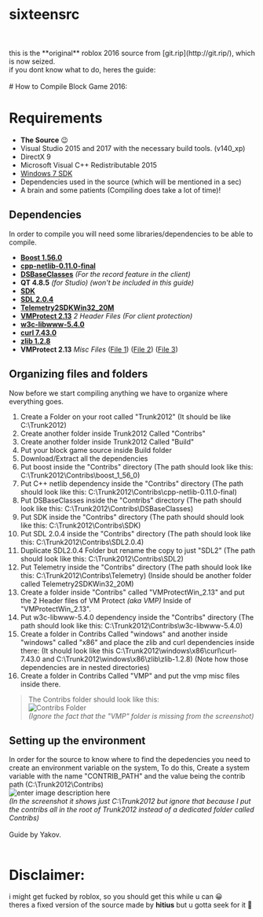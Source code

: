 # sixteensrc

<br>
<br>
this is the **original** roblox 2016 source from [git.rip](http://git.rip/), which is now seized.<br>
if you dont know what to do, heres the guide:<br>
<br>
# How to Compile Block Game 2016:

# Requirements

 - **The Source** 😉
 - Visual Studio 2015 and 2017 with the necessary build tools. (v140_xp)
 - DirectX 9
 - Microsoft Visual C++ Redistributable 2015
 - [Windows 7 SDK](https://www.microsoft.com/en-us/download/details.aspx?id=8279)
 - Dependencies used in the source (which will be mentioned in a sec)
 - A brain and some patients (Compiling does take a lot of time)!

## Dependencies

In order to compile you will need some libraries/dependencies to be able to compile.

 - **[Boost 1.56.0](https://www.boost.org/users/history/version_1_56_0.html)**
 - **[cpp-netlib-0.11.0-final](https://github.com/cpp-netlib/cpp-netlib/releases/tag/cpp-netlib-0.11.0-final)**
 - **[DSBaseClasses](https://cdn.discordapp.com/attachments/462956576526041101/798917355672436817/DSBaseClasses.zip)** *(For the record feature in the client)*
 - **QT 4.8.5** *(for Studio) (won't be included in this guide)*
 - **[SDK](https://mega.nz/file/GkFjxChI#M9rgAczMFpw6NEAPI_gmZkkQ-vcgkGTxxBekgnula5Y)**
 - **[SDL 2.0.4](https://www.libsdl.org/release/SDL2-2.0.4.zip)**
 - **[Telemetry2SDKWin32_20M](https://cdn.discordapp.com/attachments/462956576526041101/798917365261139998/Telemetry.zip)**
 - **[VMProtect 2.13](https://pastebin.com/BeyEqyPk)** *2 Header Files* *(For client protection)*
 - **[w3c-libwww-5.4.0](https://www.w3.org/Library/Distribution/old/w3c-libwww-5.4.0.zip)**
 - **[curl 7.43.0](https://curl.se/download/curl-7.43.0.zip)**
 - **[zlib 1.2.8](https://zlib.net/fossils/zlib-1.2.8.tar.gz)**
 - **VMProtect 2.13** *Misc Files* ([File 1](https://cdn.discordapp.com/attachments/705472616600698910/798662082051702825/VMProtectSDK32.lib)) ([File 2](https://cdn.discordapp.com/attachments/705472616600698910/798662083692068924/VMProtectSDK.h)) ([File 3](https://cdn.discordapp.com/attachments/705472616600698910/798662086116900904/VMProtectSDK32.dll))

## Organizing files and folders

Now before we start compiling anything we have to organize where everything goes.

 1. Create a Folder on your root called "Trunk2012" (It should be like C:\Trunk2012)
 2. Create another folder inside Trunk2012 Called "Contribs"
 3. Create another folder inside Trunk2012 Called "Build"
 4. Put your block game source inside Build folder
 5. Download/Extract all the dependencies
 6. Put boost inside the "Contribs" directory (The path should look like this: C:\Trunk2012\Contribs\boost_1_56_0)
 7. Put C++ netlib dependency inside the "Contribs" directory (The path should look like this: C:\Trunk2012\Contribs\cpp-netlib-0.11.0-final)
 8. Put DSBaseClasses inside the "Contribs" directory (The path should look like this: C:\Trunk2012\Contribs\DSBaseClasses)
 9. Put SDK inside the "Contribs" directory (The path should should look like this: C:\Trunk2012\Contribs\SDK)
 10. Put SDL 2.0.4 inside the "Contribs" directory (The path should look like this: C:\Trunk2012\Contribs\SDL2.0.4)
 11. Duplicate SDL2.0.4 Folder but rename the copy to just "SDL2"  (The path should look like this: C:\Trunk2012\Contribs\SDL2)
 12. Put Telemetry inside the "Contribs" directory (The path should look like this: C:\Trunk2012\Contribs\Telemetry) (Inside should be another folder called Telemetry2SDKWin32_20M)
 13. Create a folder inside "Contribs" called "VMProtectWin_2.13" and put the 2 Header files of VM Protect *(aka VMP)* Inside of "VMProtectWin_2.13".
 14. Put w3c-libwww-5.4.0 dependency inside the "Contribs" directory (The path should look like this: C:\Trunk2012\Contribs\w3c-libwww-5.4.0)
 15. Create a folder in Contribs Called "windows" and another inside "windows" called "x86" and place the zlib and curl dependencies inside there: (It should look like this C:\Trunk2012\windows\x86\curl\curl-7.43.0 and C:\Trunk2012\windows\x86\zlib\zlib-1.2.8) (Note how those dependencies are in nested directories)
 16. Create a folder in Contribs Called "VMP" and put the vmp misc files inside there.

>The Contribs folder should look like this:<br>
![Contribs Folder](https://i.imgur.com/s7fvVzu.png)<br>
*(Ignore the fact that the "VMP" folder is missing from the screenshot)*

## Setting up the environment
In order for the source to know where to find the depedencies you need to create an environment variable on the system, To do this, Create a system variable with the name "CONTRIB_PATH" and the value being the contrib path (C:\Trunk2012\Contribs) <br>
![enter image description here](https://images-ext-2.discordapp.net/external/KwezZ33xuHYr0lZXYqA4cpTMVOWdjfCldRsJwXuPBEs/https/i.imgur.com/l9SxGvr.png)<br>
*(In the screenshot it shows just C:\Trunk2012 but ignore that because I put the contribs all in the root of Trunk2012 instead of a dedicated folder called Contribs)*
<br><br>
Guide by Yakov.<br><br>
# Disclaimer:
i might get fucked by roblox, so you should get this while u can 😀<br>
theres a fixed version of the source made by **hitius** but u gotta seek for it 👀<br>
